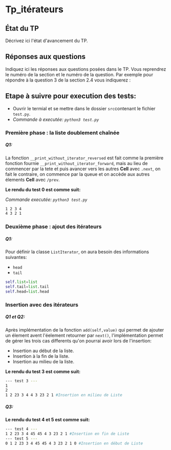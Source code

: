# Tp_itérateurs


## État du TP

Décrivez ici l'état d'avancement du TP.

## Réponses aux questions

Indiquez ici les réponses aux questions posées dans le TP. Vous
reprendrez le numéro de la section et le numéro de la question. Par
exemple pour répondre à la question 3 de la section 2.4 vous indiquerez :


## Etape à suivre pour execution des tests:

- Ouvrir le termial et se mettre dans le dossier `src`contenant le fichier `test.py`.
- _Commande à executée: `python3 test.py`_

### Première phase : la liste doublement chaînée

##### Q1:
La fonction `__print_without_iterator_reversed` est fait comme la première fonction fournie `__print_without_iterator_forward`, mais au lieu de commencer par la tete et puis avancer vers les autres **Cell** avec `.next`, on fait le contraire, on commence par la queue et on accède aux autres élements **Cell** avec `/prev`.

**Le rendu du test 0 est comme suit:**

_Commande executée: `python3 test.py`_
```bash
1 2 3 4 
4 3 2 1 
```
### Deuxième phase : ajout des itérateurs

##### Q1:
Pour définir la classe `ListIterator`, on aura besoin des informations suivantes:
- `head`
- `tail`

```python
self.list=list
self.tail=list.tail
self.head=list.head
```

### Insertion avec des itérateurs

##### Q1 et Q2:
Après implémentation de la fonction `add(self,value)` qui permet de ajouter un élement avent l'éelement retourner par `next()`, l'implémentation permet de gérer les trois cas differents qu'on pourrai avoir lors de l'insertion:
- Insertion au début de la liste.
- Insertion à la fin de la liste.
- Insertion au milieu de la liste.

**Le rendu du test 3 est comme suit:**

```bash
--- test 3 ---
1
2
1 2 23 3 4 4 3 23 2 1 #Insertion en milieu de Liste
```
##### Q3:
**Le rendu du test 4 et 5 est comme suit:**
```bash
--- test 4 ---
1 2 23 3 4 45 45 4 3 23 2 1 #Insertion en fin de Liste
--- test 5 ---
0 1 2 23 3 4 45 45 4 3 23 2 1 0 #Insertion en début de Liste
```


